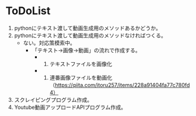 # ToDoList

1. pythonにテキスト渡して動画生成用のメソッドあるかどうか。
  1. pythonにテキスト渡して動画生成用のメソッドなければつくる。
      - ない。対応策模索中。
        - 「テキスト→画像→動画」の流れで作成する。
          - 1. テキストファイルを画像化
          - 1. 連番画像ファイルを動画化（https://qiita.com/itoru257/items/228a91404fa77c780fd4）
1. スクレイピングプログラム作成。
1. Youtube動画アップロードAPIプログラム作成。
